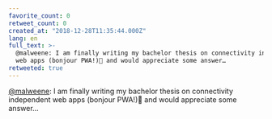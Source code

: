 ```yaml
---
favorite_count: 0
retweet_count: 0
created_at: "2018-12-28T11:35:44.000Z"
lang: en
full_text: >-
  @malweene: I am finally writing my bachelor thesis on connectivity independent
  web apps (bonjour PWA!)🤯 and would appreciate some answer…
retweeted: true
---
```


[@malweene](https://twitter.com/malweene): I am finally writing my bachelor
thesis on connectivity independent web apps (bonjour PWA!)🤯 and would
appreciate some answer…
